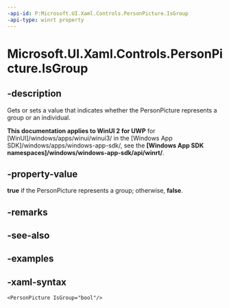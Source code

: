 ```yaml
---
-api-id: P:Microsoft.UI.Xaml.Controls.PersonPicture.IsGroup
-api-type: winrt property
---
```

<!-- Property syntax.
public bool IsGroup { get;  set; }
-->

# Microsoft.UI.Xaml.Controls.PersonPicture.IsGroup


## -description

Gets or sets a value that indicates whether the PersonPicture represents a group or an individual.


**This documentation applies to WinUI 2 for UWP** for [WinUI]/windows/apps/winui/winui3/ in the [Windows App SDK]/windows/apps/windows-app-sdk/, see the **[Windows App SDK namespaces]/windows/windows-app-sdk/api/winrt/**.

## -property-value

**true** if the PersonPicture represents a group; otherwise, **false**.


## -remarks


## -see-also


## -examples


## -xaml-syntax

```xaml
<PersonPicture IsGroup="bool"/>
```



